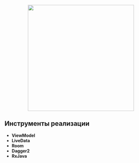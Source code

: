 <p align="center"><img src="https://github.com/prestleeey/CDC_test/blob/master/location.gif"  width="350"></p>

## Инструменты реализации
* **ViewModel**
* **LiveData**
* **Room**
* **Dagger2**
* **RxJava**

